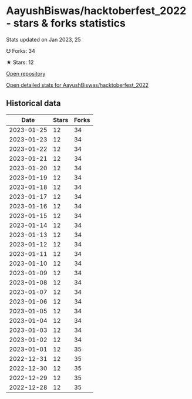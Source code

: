 # AayushBiswas/hacktoberfest_2022 - stars & forks statistics

Stats updated on Jan 2023, 25

☋ Forks: 34

★ Stars: 12

[Open repository](https://github.com/AayushBiswas/hacktoberfest_2022)

[Open detailed stats for AayushBiswas/hacktoberfest_2022](https://reviewgithub.com/rep/AayushBiswas/hacktoberfest_2022)

## Historical data
| Date | Stars | Forks |
|------|-------|-------|
| 2023-01-25 | 12 | 34 | 
| 2023-01-23 | 12 | 34 | 
| 2023-01-22 | 12 | 34 | 
| 2023-01-21 | 12 | 34 | 
| 2023-01-20 | 12 | 34 | 
| 2023-01-19 | 12 | 34 | 
| 2023-01-18 | 12 | 34 | 
| 2023-01-17 | 12 | 34 | 
| 2023-01-16 | 12 | 34 | 
| 2023-01-15 | 12 | 34 | 
| 2023-01-14 | 12 | 34 | 
| 2023-01-13 | 12 | 34 | 
| 2023-01-12 | 12 | 34 | 
| 2023-01-11 | 12 | 34 | 
| 2023-01-10 | 12 | 34 | 
| 2023-01-09 | 12 | 34 | 
| 2023-01-08 | 12 | 34 | 
| 2023-01-07 | 12 | 34 | 
| 2023-01-06 | 12 | 34 | 
| 2023-01-05 | 12 | 34 | 
| 2023-01-04 | 12 | 34 | 
| 2023-01-03 | 12 | 34 | 
| 2023-01-02 | 12 | 34 | 
| 2023-01-01 | 12 | 35 | 
| 2022-12-31 | 12 | 35 | 
| 2022-12-30 | 12 | 35 | 
| 2022-12-29 | 12 | 35 | 
| 2022-12-28 | 12 | 35 | 

